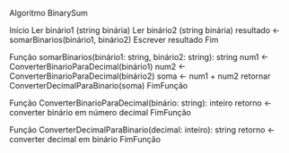 
Algoritmo BinarySum

Início
Ler binário1 (string binária)
Ler binário2 (string binária)
resultado ← somarBinarios(binário1, binário2)
Escrever resultado
Fim

Função somarBinarios(binário1: string, binário2: string): string
num1 ← ConverterBinarioParaDecimal(binário1)
num2 ← ConverterBinarioParaDecimal(binário2)
soma ← num1 + num2
retornar ConverterDecimalParaBinario(soma)
FimFunção

Função ConverterBinarioParaDecimal(binário: string): inteiro
retorno ← converter binário em número decimal
FimFunção

Função ConverterDecimalParaBinario(decimal: inteiro): string
retorno ← converter decimal em binário
FimFunção
